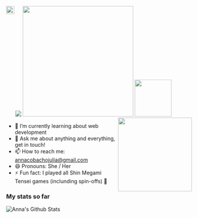 
<img src="https://media.rawg.io/media/games/be9/be91ffd68268a5514b119a62170686be.jpg" />
<img src="https://i.imgur.com/kDndQ6I.jpg" width="300" /> <img src="https://static.wikia.nocookie.net/megamitensei/images/5/58/TatsuyaISSmile.png/revision/latest?cb=20140209175141" width="100" />

<a href="https://www.linkedin.com/in/anna-j%C3%BAlia-cobacho-gon%C3%A7alves-1aa109275/">
  <img align="left" alt="Anna's LinkedIn" width="22px" src="https://static.wikia.nocookie.net/megamitensei/images/b/b9/MayaISteenhappy.png/revision/latest?cb=20140209181656" />
</a>


<img align="right" src="https://i.imgur.com/AX5QxU6.gif" width="200" />

- 🌱 I’m currently learning about web development
- 💬 Ask me about anything and everything, get in touch!
- 📫 How to reach me: <a>annacobachojulia@gmail.com</a>
- 😄 Pronouns: She / Her
- ⚡ Fun fact: I played all Shin Megami Tensei games (inclunding spin-offs) 🎣

### My stats so far
<img alt="Anna's Github Stats" src="https://github-readme-stats.vercel.app/api?username=tehrysz&&show_icons=true&title_color=0e0e0e&icon_color=0e0e0e&text_color=0e0e0e&bg_color=e0e0e0" />
